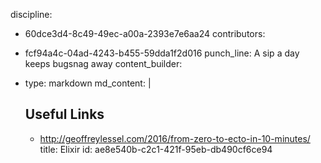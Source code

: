 discipline:
  - 60dce3d4-8c49-49ec-a00a-2393e7e6aa24
contributors:
  - fcf94a4c-04ad-4243-b455-59dda1f2d016
punch_line: A sip a day keeps bugsnag away
content_builder:
  - 
    type: markdown
    md_content: |
      ## Useful Links
      
      * http://geoffreylessel.com/2016/from-zero-to-ecto-in-10-minutes/
title: Elixir
id: ae8e540b-c2c1-421f-95eb-db490cf6ce94
